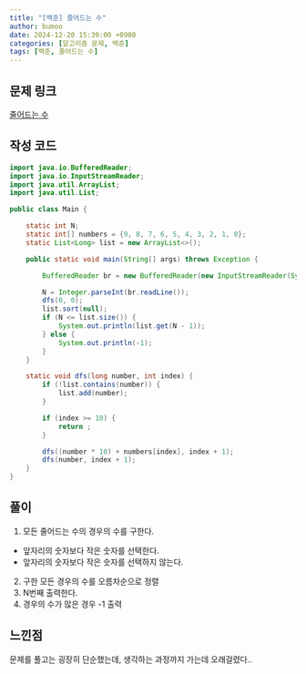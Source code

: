 ```yaml
---
title: "[백준] 줄어드는 수"
author: bumoo
date: 2024-12-20 15:39:00 +0900
categories: [알고리즘 문제, 백준]
tags: [백준, 줄어드는 수]
---
```


## 문제 링크

[줄어드는 수](https://www.acmicpc.net/problem/1174)

## 작성 코드

```java
import java.io.BufferedReader;
import java.io.InputStreamReader;
import java.util.ArrayList;
import java.util.List;

public class Main {

    static int N;
    static int[] numbers = {9, 8, 7, 6, 5, 4, 3, 2, 1, 0};
    static List<Long> list = new ArrayList<>();

    public static void main(String[] args) throws Exception {

        BufferedReader br = new BufferedReader(new InputStreamReader(System.in));

        N = Integer.parseInt(br.readLine());
        dfs(0, 0);
        list.sort(null);
        if (N <= list.size()) {
            System.out.println(list.get(N - 1));
        } else {
            System.out.println(-1);
        }
    }

    static void dfs(long number, int index) {
        if (!list.contains(number)) {
            list.add(number);
        }

        if (index >= 10) {
            return ;
        }

        dfs((number * 10) + numbers[index], index + 1);
        dfs(number, index + 1);
    }
}

```

## 풀이
1. 모든 줄어드는 수의 경우의 수를 구한다.
  - 앞자리의 숫자보다 작은 숫자를 선택한다.
  - 앞자리의 숫자보다 작은 숫자를 선택하지 않는다.
2. 구한 모든 경우의 수를 오름차순으로 정렬
3. N번째 출력한다.
4. 경우의 수가 많은 경우 -1 출력

## 느낀점
문제를 풀고는 굉장히 단순했는데, 생각하는 과정까지 가는데 오래걸렸다..

